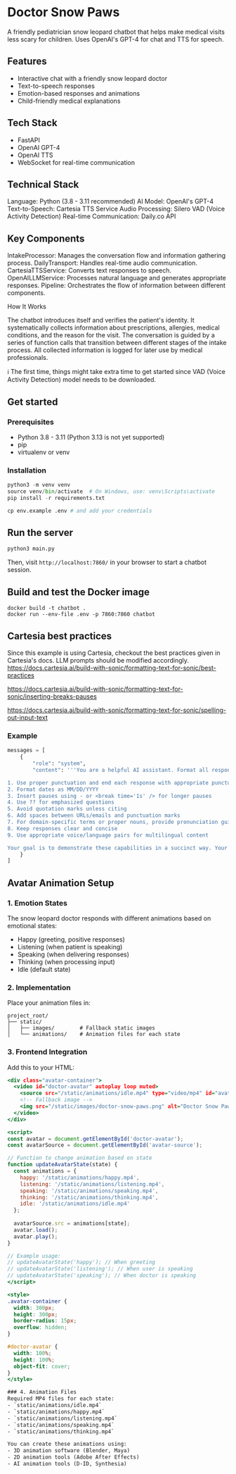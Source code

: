 # Doctor Snow Paws

A friendly pediatrician snow leopard chatbot that helps make medical visits less scary for children. Uses OpenAI's GPT-4 for chat and TTS for speech.

## Features
- Interactive chat with a friendly snow leopard doctor
- Text-to-speech responses
- Emotion-based responses and animations
- Child-friendly medical explanations

## Tech Stack
- FastAPI
- OpenAI GPT-4
- OpenAI TTS
- WebSocket for real-time communication

## Technical Stack

Language: Python (3.8 - 3.11 recommended)
AI Model: OpenAI's GPT-4
Text-to-Speech: Cartesia TTS Service
Audio Processing: Silero VAD (Voice Activity Detection)
Real-time Communication: Daily.co API

## Key Components

IntakeProcessor: Manages the conversation flow and information gathering process.
DailyTransport: Handles real-time audio communication.
CartesiaTTSService: Converts text responses to speech.
OpenAILLMService: Processes natural language and generates appropriate responses.
Pipeline: Orchestrates the flow of information between different components.

How It Works

The chatbot introduces itself and verifies the patient's identity.
It systematically collects information about prescriptions, allergies, medical conditions, and the reason for the visit.
The conversation is guided by a series of function calls that transition between different stages of the intake process.
All collected information is logged for later use by medical professionals.

ℹ️ The first time, things might take extra time to get started since VAD (Voice Activity Detection) model needs to be downloaded.

## Get started

### Prerequisites
- Python 3.8 - 3.11 (Python 3.13 is not yet supported)
- pip
- virtualenv or venv

### Installation

```python
python3 -m venv venv
source venv/bin/activate  # On Windows, use: venv\Scripts\activate
pip install -r requirements.txt

cp env.example .env # and add your credentials
```


## Run the server

```bash
python3 main.py
```

Then, visit `http://localhost:7860/` in your browser to start a chatbot session.

## Build and test the Docker image

```
docker build -t chatbot .
docker run --env-file .env -p 7860:7860 chatbot
```
## Cartesia best practices

Since this example is using Cartesia, checkout the best practices given in Cartesia's docs. LLM prompts should be modified accordingly.
<https://docs.cartesia.ai/build-with-sonic/formatting-text-for-sonic/best-practices>

<https://docs.cartesia.ai/build-with-sonic/formatting-text-for-sonic/inserting-breaks-pauses>

<https://docs.cartesia.ai/build-with-sonic/formatting-text-for-sonic/spelling-out-input-text>
### Example
```python
messages = [
    {
        "role": "system",
        "content": '''You are a helpful AI assistant. Format all responses following these guidelines:

1. Use proper punctuation and end each response with appropriate punctuation
2. Format dates as MM/DD/YYYY
3. Insert pauses using - or <break time='1s' /> for longer pauses
4. Use ?? for emphasized questions
5. Avoid quotation marks unless citing
6. Add spaces between URLs/emails and punctuation marks
7. For domain-specific terms or proper nouns, provide pronunciation guidance in [brackets]
8. Keep responses clear and concise
9. Use appropriate voice/language pairs for multilingual content

Your goal is to demonstrate these capabilities in a succinct way. Your output will be converted to audio, so maintain natural communication flow. Respond creatively and helpfully, but keep responses brief. Start by introducing yourself.'''
    }
]
```

## Avatar Animation Setup

### 1. Emotion States
The snow leopard doctor responds with different animations based on emotional states:
- Happy (greeting, positive responses)
- Listening (when patient is speaking)
- Speaking (when delivering responses)
- Thinking (when processing input)
- Idle (default state)

### 2. Implementation
Place your animation files in:
```
project_root/
├── static/
│   ├── images/        # Fallback static images
│   └── animations/    # Animation files for each state
```

### 3. Frontend Integration
Add this to your HTML:

```html:static/index.html
<div class="avatar-container">
  <video id="doctor-avatar" autoplay loop muted>
    <source src="/static/animations/idle.mp4" type="video/mp4" id="avatar-source">
    <!-- Fallback image -->
    <img src="/static/images/doctor-snow-paws.png" alt="Doctor Snow Paws">
  </video>
</div>

<script>
const avatar = document.getElementById('doctor-avatar');
const avatarSource = document.getElementById('avatar-source');

// Function to change animation based on state
function updateAvatarState(state) {
  const animations = {
    happy: '/static/animations/happy.mp4',
    listening: '/static/animations/listening.mp4',
    speaking: '/static/animations/speaking.mp4',
    thinking: '/static/animations/thinking.mp4',
    idle: '/static/animations/idle.mp4'
  };
  
  avatarSource.src = animations[state];
  avatar.load();
  avatar.play();
}

// Example usage:
// updateAvatarState('happy'); // When greeting
// updateAvatarState('listening'); // When user is speaking
// updateAvatarState('speaking'); // When doctor is speaking
</script>

<style>
.avatar-container {
  width: 300px;
  height: 300px;
  border-radius: 15px;
  overflow: hidden;
}

#doctor-avatar {
  width: 100%;
  height: 100%;
  object-fit: cover;
}
</style>

### 4. Animation Files
Required MP4 files for each state:
- `static/animations/idle.mp4`
- `static/animations/happy.mp4`
- `static/animations/listening.mp4`
- `static/animations/speaking.mp4`
- `static/animations/thinking.mp4`

You can create these animations using:
- 3D animation software (Blender, Maya)
- 2D animation tools (Adobe After Effects)
- AI animation tools (D-ID, Synthesia)
